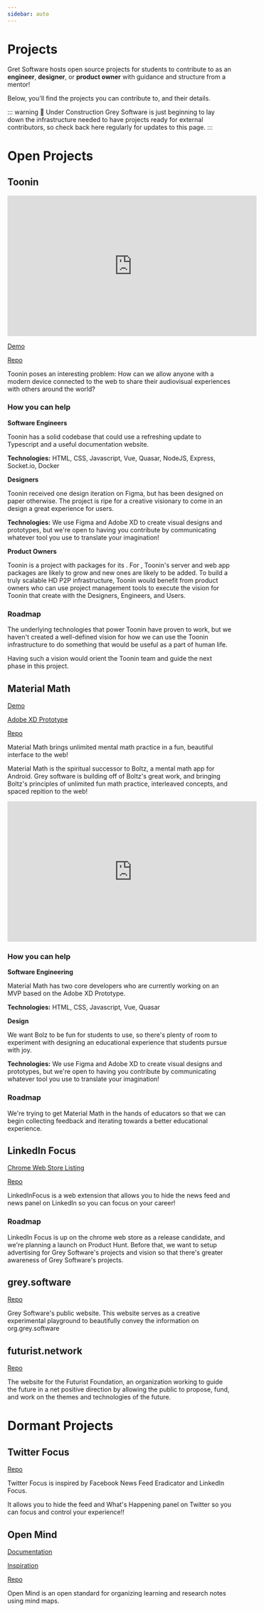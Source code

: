 ```yaml
---
sidebar: auto
---
```


# Projects

Gret Software hosts open source projects for students to contribute to as an **engineer**, **designer**, or **product owner** with guidance and structure from a mentor!

Below, you'll find the projects you can contribute to, and their details.

::: warning 🚧 Under Construction
Grey Software is just beginning to lay down the infrastructure needed to have  projects ready for external contributors, so check back here regularly for updates to this page. 
:::

# Open Projects

## Toonin

<iframe width="560" height="315" src="https://www.youtube.com/embed/ImxxRMPVHzs" frameborder="0" allow="accelerometer; autoplay; encrypted-media; gyroscope; picture-in-picture" allowfullscreen></iframe>

[Demo](https://www.toonin.ml)

[Repo](https://github.com/grey-software/toonin)

Toonin poses an interesting problem: How can we allow anyone with a modern device connected to the web to share their audiovisual experiences with others around the world?

### How you can help

**Software Engineers**

Toonin has a solid codebase that could use a refreshing update to Typescript and a useful documentation website.

**Technologies:** HTML, CSS, Javascript, Vue, Quasar, NodeJS, Express, Socket.io, Docker

**Designers**

Toonin received one design iteration on Figma, but has been designed on paper otherwise. The project is ripe for a creative visionary to come in an design a great experience for users.

**Technologies:** We use Figma and Adobe XD to create visual designs and prototypes, but we're open to having you contribute by communicating whatever tool you use to translate your imagination!

**Product Owners**

Toonin is a project with packages for its . For , Toonin's server and web app packages are likely to grow and new ones are likely to be added. To build a truly scalable HD P2P infrastructure, Toonin would benefit from product owners who can use project management tools to execute the vision for Toonin that create with the Designers, Engineers, and Users.  

### Roadmap

The underlying technologies that power Toonin have proven to work, but we haven't created a well-defined vision for how we can use the Toonin infrastructure to do something that would be useful as a part of human life. 

Having such a vision would orient the Toonin team and guide the next phase in this project.

## Material Math

[Demo](https://material-math.grey.software)

[Adobe XD Prototype](https://xd.adobe.com/view/0440e49d-73b0-4682-8fd7-10c48e861581-5113/screen/a20a6f32-e20e-4735-83d6-cab732b51e39)

[Repo](https://github.com/grey-software/material-math)

Material Math brings unlimited mental math practice in a fun, beautiful interface to the web!

Material Math is the spiritual successor to Boltz, a mental math app for Android. Grey software is building off of Boltz's great work, and bringing Boltz's principles of unlimited fun math practice, interleaved concepts, and spaced repition to the web!

<iframe width="560" height="315" src="https://www.youtube.com/embed/ceACiAdXSDc" frameborder="0" allow="accelerometer; autoplay; encrypted-media; gyroscope; picture-in-picture" allowfullscreen></iframe>

### How you can help

**Software Engineering**

Material Math has two core developers who are currently working on an MVP based on the Adobe XD Prototype. 

**Technologies:** HTML, CSS, Javascript, Vue, Quasar

**Design**

We want Bolz to be fun for students to use, so there's plenty of room to experiment with designing an educational experience that students pursue with joy.

**Technologies:** We use Figma and Adobe XD to create visual designs and prototypes, but we're open to having you contribute by communicating whatever tool you use to translate your imagination!

### Roadmap

We're trying to get Material Math in the hands of educators so that we can begin collecting feedback and iterating towards a better educational experience. 


## LinkedIn Focus

[Chrome Web Store Listing](https://chrome.google.com/webstore/detail/linkedin-focus/cmafljjdkloacahjddlpaognhjpacdff?hl=en&authuser=2)

[Repo](https://github.com/grey-software/LinkedInFocus)

LinkedInFocus is a web extension that allows you to hide the news feed and news panel on LinkedIn so you can focus on your career!

### Roadmap

LinkedIn Focus is up on the chrome web store as a release candidate, and we're planning a launch on Product Hunt. Before that, we want to setup advertising for Grey Software's projects and vision so that there's greater awareness of Grey Software's projects.


## grey.software

[Repo](https://github.com/grey-software/grey.software)

Grey Software's public website. This website serves as a creative experimental playground to beautifully convey the information on org.grey.software

## futurist.network

[Repo](https://github.com/grey-software/futurist.network)

The website for the Futurist Foundation, an organization working to guide the future in a net positive direction by allowing the public to propose, fund, and work on the themes and technologies of the future.  


# Dormant Projects

## Twitter Focus

[Repo](https://github.com/grey-software/Twitter-Focus)

Twitter Focus is inspired by Facebook News Feed Eradicator and LinkedIn Focus.

It allows you to hide the feed and What's Happening panel on Twitter so you can focus and control your experience!!

## Open Mind

[Documentation](https://docs.open-mind.tech/)

[Inspiration](https://deeplink.space/)

[Repo](https://github.com/grey-software/openmind)

Open Mind is an open standard for organizing learning and research notes using mind maps.
